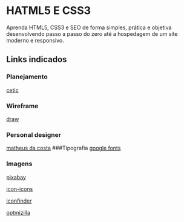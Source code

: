 # HATML5 E CSS3
Aprenda HTML5, CSS3 e SEO de forma simples, prática e objetiva desenvolvendo passo a passo do zero até a hospedagem de um site moderno e responsivo.
## Links indicados
### Planejamento
[cetic](https://www.cetic.br/)
### Wireframe
[draw](https:/app.diagrams.net/)
### Personal designer
[matheus da costa](http:/matheusdacosta.art.br/)
###Tipografia
[google fonts](https:/fonts.google.com)
### Imagens
[pixabay](https://pixabay.com/pt/)

[icon-icons](https://icon-icons.com/pt/)

[iconfinder](https://iconfinder.com/)

[optmizilla](https://imagecompressor.com/pt/)
